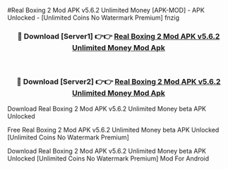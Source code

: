 #Real Boxing 2 Mod APK v5.6.2 Unlimited Money [APK-MOD] - APK Unlocked - [Unlimited Coins No Watermark Premium] fnzig



<div align="center">

<h3>🔴 Download [Server1] 👉👉 <a href="https://momento.my/?title=Real_Boxing_2_Mod_APK_v5.6.2_Unlimited_Money">Real Boxing 2 Mod APK v5.6.2 Unlimited Money Mod Apk</a></h3><br>

<h3>🔴 Download [Server2] 👉👉 <a href="https://momento.my/?title=Real_Boxing_2_Mod_APK_v5.6.2_Unlimited_Money">Real Boxing 2 Mod APK v5.6.2 Unlimited Money Mod Apk</a></h3>
</div>



Download Real Boxing 2 Mod APK v5.6.2 Unlimited Money beta APK Unlocked

Free Real Boxing 2 Mod APK v5.6.2 Unlimited Money beta APK Unlocked [Unlimited Coins No Watermark Premium]

Download Real Boxing 2 Mod APK v5.6.2 Unlimited Money beta APK Unlocked [Unlimited Coins No Watermark Premium] Mod For Android
